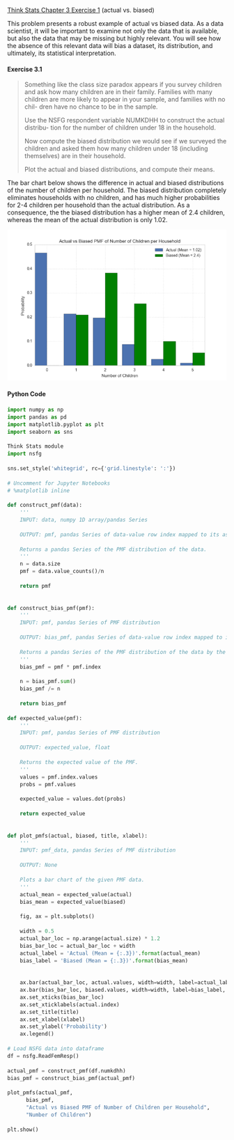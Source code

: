 [Think Stats Chapter 3 Exercise 1](http://greenteapress.com/thinkstats2/html/thinkstats2004.html#toc31) (actual vs. biased)

This problem presents a robust example of actual vs biased data. As a data scientist, it will be important to examine not only the data that is available, but also the data that may be missing but highly relevant. You will see how the absence of this relevant data will bias a dataset, its distribution, and ultimately, its statistical interpretation.

#### Exercise 3.1

>Something like the class size paradox appears if you survey children and ask how many children are in their family. Families with many children are more likely to appear in your sample, and families with no chil- dren have no chance to be in the sample.  
>
>Use the NSFG respondent variable NUMKDHH to construct the actual distribu- tion for the number of children under 18 in the household.
>
>Now compute the biased distribution we would see if we surveyed the children and asked them how many children under 18 (including themselves) are in their household.  
>
>Plot the actual and biased distributions, and compute their means.

The bar chart below shows the difference in actual and biased distributions of the number of children per household. The biased distribution completely eliminates households with no children, and has much higher probabilities for 2-4 children per household than the actual distribution. As a consequence, the the biased distribution has a higher mean of 2.4 children, whereas the mean of the actual distribution is only 1.02.

![PMF Bar Chart](3-1-actual_biased.png)

#### Python Code

```python
import numpy as np
import pandas as pd
import matplotlib.pyplot as plt
import seaborn as sns

Think Stats module
import nsfg

sns.set_style('whitegrid', rc={'grid.linestyle': ':'})

# Uncomment for Jupyter Notebooks
# %matplotlib inline

def construct_pmf(data):
    '''
    INPUT: data, numpy 1D array/pandas Series

    OUTPUT: pmf, pandas Series of data-value row index mapped to its associated probability. 

    Returns a pandas Series of the PMF distribution of the data.
    '''
    n = data.size
    pmf = data.value_counts()/n

    return pmf


def construct_bias_pmf(pmf):
    '''
    INPUT: pmf, pandas Series of PMF distribution

    OUTPUT: bias_pmf, pandas Series of data-value row index mapped to its biased probability. 

    Returns a pandas Series of the PMF distribution of the data by the magnitude of the data value.
    '''
    bias_pmf = pmf * pmf.index

    n = bias_pmf.sum()
    bias_pmf /= n

    return bias_pmf

def expected_value(pmf):
    '''
    INPUT: pmf, pandas Series of PMF distribution

    OUTPUT: expected_value, float

    Returns the expected value of the PMF.
    '''
    values = pmf.index.values
    probs = pmf.values

    expected_value = values.dot(probs)

    return expected_value 


def plot_pmfs(actual, biased, title, xlabel):
    '''
    INPUT: pmf_data, pandas Series of PMF distribution

    OUTPUT: None

    Plots a bar chart of the given PMF data.
    '''
    actual_mean = expected_value(actual)
    bias_mean = expected_value(biased)

    fig, ax = plt.subplots()

    width = 0.5
    actual_bar_loc = np.arange(actual.size) * 1.2
    bias_bar_loc = actual_bar_loc + width
    actual_label = 'Actual (Mean = {:.3})'.format(actual_mean)
    bias_label = 'Biased (Mean = {:.3})'.format(bias_mean)
    

    ax.bar(actual_bar_loc, actual.values, width=width, label=actual_label)
    ax.bar(bias_bar_loc, biased.values, width=width, label=bias_label, color='green')
    ax.set_xticks(bias_bar_loc)
    ax.set_xticklabels(actual.index)
    ax.set_title(title)
    ax.set_xlabel(xlabel)
    ax.set_ylabel('Probability')
    ax.legend()

# Load NSFG data into dataframe
df = nsfg.ReadFemResp()

actual_pmf = construct_pmf(df.numkdhh)
bias_pmf = construct_bias_pmf(actual_pmf)

plot_pmfs(actual_pmf, 
      bias_pmf, 
      "Actual vs Biased PMF of Number of Children per Household", 
      "Number of Children")

plt.show()
```
